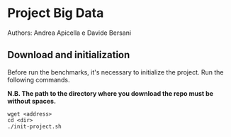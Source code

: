 # Project Big Data 
 Authors: Andrea Apicella e Davide Bersani

## Download and initialization
Before run the benchmarks, it's necessary to initialize the project.
Run the following commands.

**N.B. The path to the directory where you download the repo must be without spaces.**
```
wget <address>
cd <dir>
./init-project.sh
```